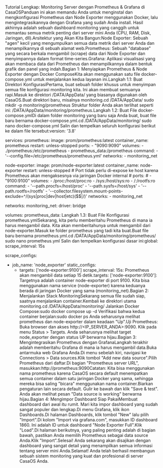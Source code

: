 Tutorial Lengkap: Monitoring Server dengan Prometheus & Grafana di CasaOSPanduan ini akan memandu Anda untuk menginstal dan mengkonfigurasi Prometheus dan Node Exporter menggunakan Docker, lalu mengintegrasikannya dengan Grafana yang sudah Anda install. Hasil akhirnya adalah sebuah dashboard monitoring yang canggih untuk memantau semua metrik penting dari server mini Anda (CPU, RAM, Disk, Jaringan, dll).Arsitektur yang Akan Kita Bangun:Node Exporter: Sebuah "agen" kecil yang mengumpulkan semua data metrik dari server Anda dan menampilkannya di sebuah alamat web.Prometheus: Sebuah "database" yang secara berkala mengambil (scrape) data dari Node Exporter dan menyimpannya dalam format time-series.Grafana: Aplikasi visualisasi yang akan membaca data dari Prometheus dan menampilkannya dalam bentuk grafik dan panel yang indah.Bagian 1: Menyiapkan Prometheus & Node Exporter dengan Docker ComposeKita akan menggunakan satu file docker-compose.yml untuk menjalankan kedua layanan ini.Langkah 1.1: Buat Direktori KonfigurasiPertama, buat sebuah folder khusus untuk menyimpan semua file konfigurasi monitoring kita. Ini akan membuat semuanya rapi.Masuk ke direktori /DATA/AppData/ yang biasanya digunakan oleh CasaOS.Buat direktori baru, misalnya monitoring.cd /DATA/AppData/
sudo mkdir -p monitoring/prometheus
Struktur folder Anda akan terlihat seperti ini: /DATA/AppData/monitoring/prometheus.Langkah 1.2: Buat File docker-compose.ymlDi dalam folder monitoring yang baru saja Anda buat, buat file baru bernama docker-compose.yml.cd /DATA/AppData/monitoring/
sudo nano docker-compose.yml
Salin dan tempelkan seluruh konfigurasi berikut ke dalam file tersebut:version: '3.8'

services:
  prometheus:
    image: prom/prometheus:latest
    container_name: prometheus
    restart: unless-stopped
    ports:
      - "9090:9090"
    volumes:
      - ./prometheus:/etc/prometheus
      - prometheus_data:/prometheus
    command:
      - '--config.file=/etc/prometheus/prometheus.yml'
    networks:
      - monitoring_net

  node-exporter:
    image: prom/node-exporter:latest
    container_name: node-exporter
    restart: unless-stopped
    # Port tidak perlu di-expose ke host karena Prometheus akan mengaksesnya via jaringan Docker internal
    # ports:
    #   - "9100:9100"
    volumes:
      - /proc:/host/proc:ro
      - /sys:/host/sys:ro
      - /:/rootfs:ro
    command:
      - '--path.procfs=/host/proc'
      - '--path.sysfs=/host/sys'
      - '--path.rootfs=/rootfs'
      - '--collector.filesystem.mount-points-exclude=^/(sys|proc|dev|host|etc)($$|/)'
    networks:
      - monitoring_net

networks:
  monitoring_net:
    driver: bridge

volumes:
  prometheus_data:
Langkah 1.3: Buat File Konfigurasi prometheus.ymlSekarang, kita perlu memberitahu Prometheus di mana ia harus mengambil data. Kita akan memberitahunya untuk mengambil dari node-exporter.Masuk ke folder prometheus yang tadi kita buat.Buat file baru bernama prometheus.yml.cd /DATA/AppData/monitoring/prometheus/
sudo nano prometheus.yml
Salin dan tempelkan konfigurasi dasar ini:global:
  scrape_interval: 15s

scrape_configs:
  - job_name: 'node_exporter'
    static_configs:
      - targets: ['node-exporter:9100']
scrape_interval: 15s: Prometheus akan mengambil data setiap 15 detik.targets: ['node-exporter:9100']: Targetnya adalah container node-exporter di port 9100. Kita bisa menggunakan nama service (node-exporter) karena keduanya berada di jaringan Docker yang sama (monitoring_net).Bagian 2: Menjalankan Stack MonitoringSekarang semua file sudah siap, saatnya menjalankan container.Kembali ke direktori utama monitoring.cd /DATA/AppData/monitoring/
Jalankan Docker Compose:sudo docker compose up -d
Verifikasi bahwa kedua container berjalan:sudo docker ps
Anda seharusnya melihat prometheus dan node-exporter dalam keadaan "Up".Uji Prometheus: Buka browser dan akses http://<IP_SERVER_ANDA>:9090. Klik pada menu Status > Targets. Anda seharusnya melihat target node_exporter dengan status UP berwarna hijau.Bagian 3: Mengintegrasikan Prometheus dengan GrafanaLangkah terakhir adalah memberitahu Grafana di mana ia harus mengambil data.Buka antarmuka web Grafana Anda.Di menu sebelah kiri, navigasi ke Connections > Data sources.Klik tombol "Add new data source".Pilih Prometheus dari daftar.Di bagian "Prometheus server URL", masukkan:http://prometheus:9090Catatan: Kita bisa menggunakan nama prometheus karena CasaOS secara default menempatkan semua container dalam satu jaringan Docker yang sama, sehingga mereka bisa saling "bicara" menggunakan nama container.Biarkan pengaturan lain secara default. Gulir ke bawah dan klik "Save & test". Anda akan melihat pesan "Data source is working" berwarna hijau.Bagian 4: Mengimpor Dashboard Siap PakaiMembuat dashboard dari awal itu rumit. Mari kita impor dashboard yang sudah sangat populer dan lengkap.Di menu Grafana, klik ikon Dashboards.Di halaman Dashboards, klik tombol "New" lalu pilih "Import".Di kolom "Import via grafana.com", masukkan ID dashboard 1860. Ini adalah ID untuk dashboard "Node Exporter Full".Klik "Load".Di halaman berikutnya, yang paling penting adalah di bagian bawah, pastikan Anda memilih Prometheus sebagai data source Anda.Klik "Import".Selesai! Anda sekarang akan disajikan dengan dashboard yang sangat detail yang menampilkan semua informasi tentang server mini Anda.Selamat! Anda telah berhasil membangun sebuah sistem monitoring yang kuat dan profesional di server CasaOS Anda.
